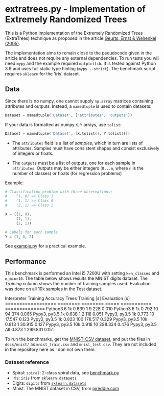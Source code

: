 # extratrees.py - Implementation of Extremely Randomized Trees

This is a Python implementation of the Extremely Randomized Trees (ExtraTrees)
technique as proposed in the article
[Geurts, Ernst & Wehenkel (2005)][geurts2005].

The implementation aims to remain close to the pseudocode given in the article
and does not require any external dependencies.
To run tests you will need `mypy` and the example required `matplotlib`.
It is tested against  Python 3.6 and uses full static type hinting 
(`mypy --strict`).
The benchmark script requires `sklearn` for the 'iris' dataset.

[geurts2005]: http://orbi.ulg.ac.be/bitstream/2268/9357/1/geurts-mlj-advance.pdf

## Data

Since there is no numpy, one cannot supply `np.array` matrices containing
attributes and outputs. Instead, a `namedtuple` is used to contain datasets:

```python
Dataset = namedtuple('Dataset', ['attributes', 'outputs'])
```

If your data is formatted as numpy `X,Y` arrays, use `tolist`:

```python
Dataset = namedtuple('Dataset', [X.tolist(), Y.tolist()])
```

- The `attributes` field is a list of _samples_, which in turn are lists of
attributes. Samples must have consistent shapes and consist exclusively of
integers or floats.

- The `outputs` must be a list of outputs, one for each sample in `attributes`.
Outputs may be either integers (`0...n`, where `n` is the number of classes) or
floats (for regression problems)

Example:

```python
# Classification problem with three observations:
#    (1, 0) => Class 1
#    (1, 1) => Class 0
#    (2, 1) => Class 2

X = ((1, 0),
     (1, 1),
     (2, 1))

# Labels for each sample
Y = (1, 0, 2)
```

See [example.py](docs/example.py) for a practical example.

## Performance

This benchmark is performed an Intel i5 7200U with setting `k=n_classes` and
`n_min=10`.
The table below shows results the MNIST digits dataset.
The _Training_ column shows the number of training samples used.
Evaluation was done on all 10k samples in the Test dataset.

Interpreter          Training     Accuracy   Trees   Training [s]  Evaluation [s]
==================   ========    ========    =====   ===========   ==============
Python3.6                  1k       0.639        1         9.228            0.010
Python3.6                  1k       0.792       10        94.374            0.065
Pypy3, py3.5               1k       0.638        1         2.118            0.051
Pypy3, py3.5               1k       0.773       10        17.547            0.123
Pypy3, py3.5               1k       0.823      100       178.517            0.329
Pypy3, py3.5               10k      0.813        1        30.915            0.127
Pypy3, py3.5               10k      0.918       10       298.334            0.476
Pypy3, py3.5               All      0.873        1       299.831            0.151

To run the benchmarks, get the [MNIST-CSV dataset][pjreddie], and put the files 
in `docs/mnist/` as `mnist_train.csv` and `mnist_test.csv`.
They are not included in the repository here as I don not own them.


### Dataset reference

- Spiral: `spiral`: 2-class spiral data, see [benchmark.py](./docs/benchmark.py)
- Iris: `iris` from [`sklearn.datasets`](sklearn)
- Digits: `digits` from [`sklearn.datasets`](sklearn)
- Mnist: The MNIST dataset in CSV, from [pjreddie.com][pjreddie]

[pjreddie]: (https://pjreddie.com/projects/mnist-in-csv/)
[sklearn]: (http://scikit-learn.org/stable/modules/classes.html#module-sklearn.datasets)
